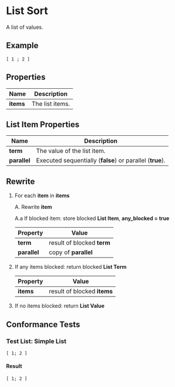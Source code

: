 # List Sort

A list of values.

## Example

~~~policy
[ 1 ; 2 ]
~~~

## Properties

| Name          | Description |
|---------------|-------------|
| **items**     | The list items. |


## List Item Properties

| Name          | Description |
|---------------|-------------|
| **term**      | The value of the list item. |
| **parallel**  | Executed sequentially (**false**) or parallel (**true**). |


## Rewrite

1. For each **item** in **items**

    A. Rewrite **item**

    A.a If blocked item: store blocked **List Item**, **any_blocked = true**
    
    | Property     | Value |
    |--------------|-------|
    |**term**      | result of blocked **term** |
    |**parallel**  | copy of **parallel** |

2. If any items blocked: return blocked **List Term**
    
    | Property     | Value |
    |--------------|-------|
    |**items**     | result of blocked **items** |

3. If no items blocked: return **List Value**
    
## Conformance Tests

### Test List: Simple List
~~~policy
[ 1; 2 ]
~~~

#### Result
~~~policy
[ 1; 2 ]
~~~
